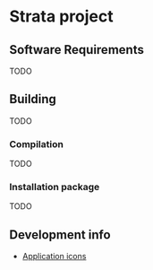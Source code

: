 # Strata project

## Software Requirements
TODO

## Building
TODO

### Compilation
TODO

### Installation package
TODO

## Development info
* [Application icons](resources/icons/app/README.md)
